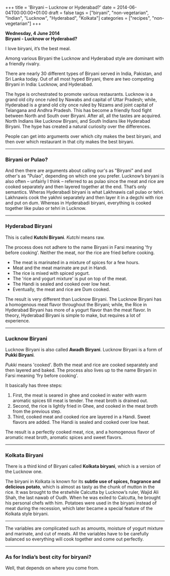 +++
title = 'Biryani – Lucknow or Hyderabad?'
date = 2014-06-04T00:00:00+01:00
draft = false
tags = ["biryani", "non-vegetarian", "Indian", "Lucknow", "Hyderabad", "Kolkata"]
categories = ["recipes", "non-vegetarian"]
+++

**Wednesday, 4 June 2014**  
**Biryani - Lucknow or Hyderabad?**

I love biryani, it’s the best meal.

Among various Biryani the Lucknow and Hyderabad style are dominant with a friendly rivalry.

There are nearly 30 different types of Biryani served in India, Pakistan, and Sri Lanka today. Out of all most hyped Biryani, there are two competing Biryani in India: Lucknow, and Hyderabad.

The hype is orchestrated to promote various restaurants. Lucknow is a grand old city once ruled by Nawabs and capital of Uttar Pradesh; while, Hyderabad is a grand old city once ruled by Nizams and joint capital of Telangana and Andhra Pradesh. This has become a friendly food fight between North and South over Biryani. After all, all the tastes are acquired. North Indians like Lucknow Biryani, and South Indians like Hyderabad Biryani. The hype has created a natural curiosity over the differences.

People can get into arguments over which city makes the best biryani, and then over which restaurant in that city makes the best biryani.

---

### Biryani or Pulao?

And then there are arguments about calling our's as "Biryani" and and other's as "Pulao", depending on which one you prefer. Lucknow’s biryani is also often – unfairly I think – referred to as pulao since the meat and rice are cooked separately and then layered together at the end. That’s only semantics. Wheras Hyderabadi biryani is what Lakhnawis call pulao or tehri. Lakhnawis cook the yakhni separately and then layer it in a degchi with rice and put on dum. Whereas in Hyderabadi biryani, everything is cooked together like pulao or tehri in Lucknow.

---

### Hyderabad Biryani

This is called **Kutchi Biryani**. *Kutchi* means raw.

The process does not adhere to the name Biryani in Farsi meaning 'fry before cooking'. Neither the meat, nor the rice are fried before cooking.  

- The meat is marinated in a mixture of spices for a few hours.  
- Meat and the meat marinate are put in Handi.  
- The rice is mixed with spiced yogurt.  
- The 'rice and yogurt mixture' is put on top of the meat.  
- The Handi is sealed and cooked over low heat.  
- Eventually, the meat and rice are Dum cooked.  

The result is very different than Lucknow Biryani. The Lucknow Biryani has a homogenous meat flavor throughout the Biryani; while, the Rice in Hyderabad Biryani has more of a yogurt flavor than the meat flavor. In theory, Hyderabad Biryani is simple to make, but requires a lot of experience.

---

### Lucknow Biryani

Lucknow Biryani is also called **Awadh Biryani**. Lucknow Biryani is a form of **Pukki Biryani**.

*Pukki* means 'cooked'. Both the meat and rice are cooked separately and then layered and baked. The process also lives up to the name Biryani in Farsi meaning 'fry before cooking'.

It basically has three steps:

1. First, the meat is seared in ghee and cooked in water with warm aromatic spices till meat is tender. The meat broth is drained out.  
2. Second, the rice is lightly fried in Ghee, and cooked in the meat broth from the previous step.  
3. Third, cooked meat and cooked rice are layered in a Handi. Sweet flavors are added. The Handi is sealed and cooked over low heat.

The result is a perfectly cooked meat, rice, and a homogenous flavor of aromatic meat broth, aromatic spices and sweet flavors.

---

### Kolkata Biryani

There is a third kind of Biryani called **Kolkata biryani**, which is a version of the Lucknow one.

The biryani in Kolkata is known for its **subtle use of spices, fragrance and delicious potato**, which is almost as tasty as the chunk of mutton in the rice. It was brought to the erstwhile Calcutta by Lucknow’s ruler, Wajid Ali Shah, the last nawab of Oudh. When he was exiled to Calcutta, he brought his personal chefs with him. Potatoes were used in the biryani instead of meat during the recession, which later became a special feature of the Kolkata style biryani.

---

The variables are complicated such as amounts, moisture of yogurt mixture and marinate, and cut of meats. All the variables have to be carefully balanced so everything will cook together and come out perfectly.

---

### As for India’s best city for biryani?

Well, that depends on where you come from.
